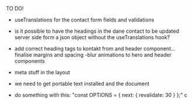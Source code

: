 TO DO!

- useTranslations for the contact form fields and validations
- is it possible to have the headings in the dane contact to be updated server side form a json object without the useTranslations hook?
- add correct heading tags to kontakt from and header component... finalise margins and spacing
  -blur animations to hero and header components

- meta stuff in the layout
- we need to get portable text installed and the document
- do something with this: "const OPTIONS = { next: { revalidate: 30 } };"
  c
